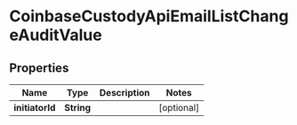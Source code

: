 
# CoinbaseCustodyApiEmailListChangeAuditValue

## Properties
Name | Type | Description | Notes
------------ | ------------- | ------------- | -------------
**initiatorId** | **String** |  |  [optional]



